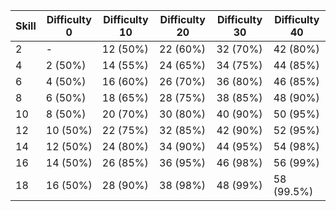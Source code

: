 | Skill | Difficulty 0 |Difficulty 10 |Difficulty 20 |Difficulty 30 |Difficulty 40 
|-------|--------------|--------------|--------------|--------------|--------------
| 2     | -            | 12 (50%)     | 22 (60%)     | 32 (70%)     | 42 (80%)     
| 4     | 2 (50%)      | 14 (55%)     | 24 (65%)     | 34 (75%)     | 44 (85%)     
| 6     | 4 (50%)      | 16 (60%)     | 26 (70%)     | 36 (80%)     | 46 (85%)     
| 8     | 6 (50%)      | 18 (65%)     | 28 (75%)     | 38 (85%)     | 48 (90%)     
| 10    | 8 (50%)      | 20 (70%)     | 30 (80%)     | 40 (90%)     | 50 (95%)     
| 12    | 10 (50%)     | 22 (75%)     | 32 (85%)     | 42 (90%)     | 52 (95%)     
| 14    | 12 (50%)     | 24 (80%)     | 34 (90%)     | 44 (95%)     | 54 (98%)     
| 16    | 14 (50%)     | 26 (85%)     | 36 (95%)     | 46 (98%)     | 56 (99%)     
| 18    | 16 (50%)     | 28 (90%)     | 38 (98%)     | 48 (99%)     | 58 (99.5%)   